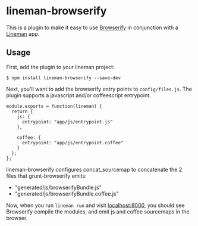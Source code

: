 # lineman-browserify

This is a plugin to make it easy to use [Browserify](http://browserify.org/) in conjunction with a
[Lineman](http://linemanjs.com) app.

## Usage

First, add the plugin to your lineman project:

```
$ npm install lineman-browserify --save-dev
```

Next, you'll want to add the browserify entry points to `config/files.js`. The plugin supports a javascript and/or coffeescript entrypoint.


```
module.exports = function(lineman) {
  return {
    js: {
      entrypoint: "app/js/entrypoint.js"
    },

    coffee: {
      entrypoint: "app/js/entrypoint.coffee"
    }
  };
};
```

lineman-browserify configures concat_sourcemap to concatenate the 2 files that grunt-browserify emits:

- "generated/js/browserifyBundle.js"
- "generated/js/browserifyBundle.coffee.js"

Now, when you run `lineman run` and visit [localhost:8000](http://localhost:8000),
you should see Browserify compile the modules, and emit js and coffee sourcemaps in the browser.
